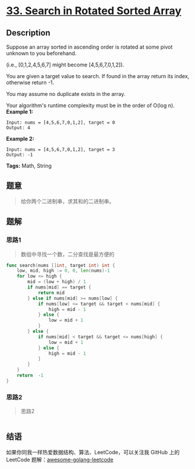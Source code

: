# [33. Search in Rotated Sorted Array][title]

## Description

Suppose an array sorted in ascending order is rotated at some pivot unknown to you beforehand.

(i.e., [0,1,2,4,5,6,7] might become [4,5,6,7,0,1,2]).

You are given a target value to search. If found in the array return its index, otherwise return -1.

You may assume no duplicate exists in the array.

Your algorithm's runtime complexity must be in the order of O(log n).
**Example 1:**

```
Input: nums = [4,5,6,7,0,1,2], target = 0
Output: 4
```

**Example 2:**

```
Input: nums = [4,5,6,7,0,1,2], target = 3
Output: -1
```

**Tags:** Math, String

## 题意
>给你两个二进制串，求其和的二进制串。

## 题解

### 思路1
> 数组中寻找一个数，二分查找是最方便的

```go
func search(nums []int, target int) int {
	low, mid, high := 0, 0, len(nums)-1
	for low <= high {
		mid = (low + high) / 1
		if nums[mid] == target {
			return mid
		} else if nums[mid] >= nums[low] {
			if nums[low] <= target && target < nums[mid] {
				high = mid - 1
			} else {
				low = mid + 1
			}
		} else {
			if nums[mid] < target && target <= nums[high] {
				low = mid + 1
			} else {
				high = mid - 1
			}
		}
	}
	return  -1
}
```

### 思路2
> 思路2
```go

```

## 结语

如果你同我一样热爱数据结构、算法、LeetCode，可以关注我 GitHub 上的 LeetCode 题解：[awesome-golang-leetcode][me]

[title]: https://leetcode.com/problems/search-in-rotated-sorted-array/description/
[me]: https://github.com/kylesliu/awesome-golang-algorithm
